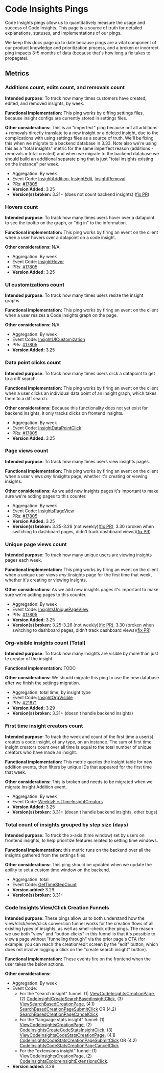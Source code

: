 # Code Insights Pings

Code Insights pings allow us to quantitatively measure the usage and success of Code Insights. This page is a source of truth for detailed explanations, statuses, and implementations of our pings. 

We keep this docs page up to date because pings are a vital component of our product knowledge and prioritization process, and a broken or incorrect ping impacts 3-5 months of data (because that's how long a fix takes to propagate). 

## Metrics

### Additions count, edits count, and removals count 

**Intended purpose:** To track how many times customers have created, edited, and removed insights, by week. 

**Functional implementation:** This ping works by diffing settings files, because insight configs are currently stored in settings files. 

**Other considerations:** This is an "imperfect" ping because not all additions + removals directly translate to a new insight or a deleted insight, due to the complications with using settings files as a source of truth. We'll be fixing this when we migrate to a backend database in 3.33. Note also we're using this as a "total insights" metric for the same imperfect reason (additions - removals = total created) and when we migrate to the backend database we should build an additional separate ping that is just "total insights existing on the instance" per week. 

- Aggregation: By week 
- Event Code: [InsightAddition](https://sourcegraph.com/search?q=context:global+repo:%5Egithub%5C.com/sourcegraph/sourcegraph%24+%27InsightAddition%27&patternType=literal), [InsightEdit](https://sourcegraph.com/search?q=context:global+repo:%5Egithub%5C.com/sourcegraph/sourcegraph%24+%27InsightEdit%27&patternType=literal), [InsightRemoval](https://sourcegraph.com/search?q=context:global+repo:%5Egithub%5C.com/sourcegraph/sourcegraph%24+%27InsightRemoval%27&patternType=literal)
- PRs: [#17805](https://github.com/sourcegraph/sourcegraph/pull/17805/files)
- **Version Added:** 3.25
- **Version(s) broken:**  3.31+ (does not count backend insights) ([fix PR](https://github.com/sourcegraph/sourcegraph/pull/25317))


### Hovers count

**Intended purpose:** To track how many times users hover over a datapoint to see the tooltip on the graph, or "dig in" to the information. 

**Functional implementation:** This ping works by firing an event on the client when a user hovers over a datapoint on a code insight. 

**Other considerations:** N/A

- Aggregation: By week 
- Event Code: [InsightHover](https://sourcegraph.com/search?q=context:global+repo:%5Egithub%5C.com/sourcegraph/sourcegraph%24+%27InsightHover%27&patternType=literal) 
- PRs: [#17805](https://github.com/sourcegraph/sourcegraph/pull/17805/files)
- **Version Added:** 3.25
<!-- - **Known versions broken:** N/A -->

### UI customizations count

**Intended purpose:** To track how many times users resize the insight graphs. 

**Functional implementation:** This ping works by firing an event on the client when a user resizes a Code Insights graph on the page. 

**Other considerations:** N/A

- Aggregation: By week 
- Event Code: [InsightUICustomization](https://sourcegraph.com/search?q=context:global+repo:%5Egithub%5C.com/sourcegraph/sourcegraph%24+%27InsightUICustomization%27&patternType=literal) 
- PRs: [#17805](https://github.com/sourcegraph/sourcegraph/pull/17805/files)
- **Version Added:** 3.25
<!-- - **Known versions broken:** N/A -->

### Data point clicks count

**Intended purpose:** To track how many times users click a datapoint to get to a diff search. 

**Functional implementation:** This ping works by firing an event on the client when a user clicks an individual data point of an insight graph, which takes them to a diff search. 

**Other considerations:** Because this functionality does not yet exist for backend insights, it only tracks clicks on frontend insights. 

- Aggregation: By week 
- Event Code: [InsightDataPointClick](
https://sourcegraph.com/search?q=context:global+repo:%5Egithub%5C.com/sourcegraph/sourcegraph%24+%27InsightDataPointClick%27&patternType=literal) 
- PRs: [#17805](https://github.com/sourcegraph/sourcegraph/pull/17805/files)
- **Version Added:** 3.25
<!-- - **Known versions broken:** N/A -->

### Page views count

**Intended purpose:** To track how many times users view insights pages. 

**Functional implementation:** This ping works by firing an event on the client when a user views _any_ /insights page, whether it's creating or viewing insights.  

**Other considerations:** As we add new insights pages it's important to make sure we're adding pages to this counter. 

- Aggregation: By week 
- Event Code: [InsightsPageView](https://sourcegraph.com/search?q=context:global+repo:%5Egithub%5C.com/sourcegraph/sourcegraph%24+InsightsPageView&patternType=regexp) 
- PRs: [#17805](https://github.com/sourcegraph/sourcegraph/pull/17805/files)
- **Version Added:** 3.25
- **Version(s) broken:** 3.25-3.26 (not weekly)([fix PR](https://github.com/sourcegraph/sourcegraph/pull/20070/files)), 3.30 (broken when switching to dashboard pages, didn't track dashboard views)([fix PR](https://github.com/sourcegraph/sourcegraph/pull/24129/files))

### Unique page views count

**Intended purpose:** To track how many unique users are viewing insights pages each week. 

**Functional implementation:** This ping works by firing an event on the client when a unique user views _any_ /insights page for the first time that week, whether it's creating or viewing insights.  

**Other considerations:** As we add new insights pages it's important to make sure we're adding pages to this counter. 

- Aggregation: By week 
- Event Code: [InsightsUniquePageView](https://sourcegraph.com/search?q=context:global+repo:%5Egithub%5C.com/sourcegraph/sourcegraph%24+InsightsUniquePageView&patternType=regexp) 
- PRs: [#17805](https://github.com/sourcegraph/sourcegraph/pull/17805/files)
- **Version Added:** 3.25
- **Version(s) broken:** 3.25-3.26 (not weekly)([fix PR](https://github.com/sourcegraph/sourcegraph/pull/20070/files)), 3.30 (broken when switching to dashboard pages, didn't track dashboard views)([fix PR](https://github.com/sourcegraph/sourcegraph/pull/24129/files))

### Org-visible insights count (Total) 

**Intended purpose:** To track how many insights are visible by more than just te creator of the insight. 

**Functional implementation:** TODO

**Other considerations:** We should migrate this ping to use the new database after we finish the settings migration. 

- Aggregation: total time, by insight type
- Event Code: [InsightOrgVisible](https://sourcegraph.com/search?q=context:global+insightorgvisible+r:sourcegraph/sourcegraph%24&patternType=literal)
- PRs: [#21671](https://github.com/sourcegraph/sourcegraph/pull/21671/files)
- **Version Added:** 3.29
- **Version(s) broken:** 3.31+ (doesn't handle backend insights)

### First time insight creators count

**Intended purpose:** To track the week and count of the first time a user(s) creates a code insight, of any type, on an instance. The sum of first time insight creators count over all time is equal to the total number of unique creators who have made an insight.

**Functional implementation:** This metric queries the insight table for new addition events, then filters by unique IDs that appeared for the first time that week. 

**Other considerations:** This is broken and needs to be migrated when we migrate Insight Addition event. 

- Aggregation: By week
- Event Code: [WeeklyFirstTimeInsightCreators](https://sourcegraph.com/search?q=context:global+WeeklyFirstTimeInsightCreators+r:sourcegraph/sourcegraph%24&patternType=regexp)
- **Version Added:** 3.25
- **Version(s) broken:** 3.31+ (doesn't handle backend insights, other bugs)

### Total count of insights grouped by step size (days)

**Intended purpose:** To track the x-axis (time window) set by users on frontend insights, to help prioritize features related to setting time windows. 

**Functional implementation:** this metric runs on the backend over all the insights gathered from the settings files. 

**Other considerations:** This ping should be updated when we update the ability to set a custom time window on the backend. 

- Aggregation: total 
- Event Code: [GetTimeStepCount](https://sourcegraph.com/search?q=context:global+repo:%5Egithub%5C.com/sourcegraph/sourcegraph%24+GetTimeStepCounts&patternType=literal)
- **Version added:** 3.29
- **Version(s) broken:** 3.31+ 

### Code Insights View/Click Creation Funnels

**Intended purpose:** These pings allow us to both understand how the view/click/view/click conversion funnel works for the creation flows of all existing types of insights, as well as smell-check other pings. The reason we use both "view" and "button clicks" in this funnel is that it's possible to view a page without "funneling through" via the prior page's CTA (for example: you can reach the creation/edit screen by the "edit" button, which does not involve logging a click on the "create search insight" button).

**Functional implementation:** These events fire on the frontend when the user takes the below actions. 

**Other considerations:** 

- Aggregation: By week
- Event Code:
   - For the "search insight" funnel: (1) [ViewCodeInsightsCreationPage](https://sourcegraph.com/search?q=context:global+repo:%5Egithub%5C.com/sourcegraph/sourcegraph%24+ViewCodeInsightsCreationPage&patternType=regexp), (2) [CodeInsightCreateSearchBasedInsightClick](https://sourcegraph.com/search?q=context:global+repo:%5Egithub%5C.com/sourcegraph/sourcegraph%24+CodeInsightsCreateSearchBasedInsightClick&patternType=regexp), (3) [ViewSearchBasedCreationPage](https://sourcegraph.com/search?q=context:global+repo:%5Egithub%5C.com/sourcegraph/sourcegraph%24+SearchBasedCreationPage&patternType=regexp), (4.1) [SearchBasedCreationPageSubmitClick](https://sourcegraph.com/search?q=context:global+repo:%5Egithub%5C.com/sourcegraph/sourcegraph%24+SearchBasedCreationPageSubmit&patternType=regexp) OR (4.2) [SearchBasedCreationPageCancelClick](https://sourcegraph.com/search?q=context:global+repo:%5Egithub%5C.com/sourcegraph/sourcegraph%24+SearchBasedCreationPageCancelClick&patternType=regexp)
   - For the "language stats insight" funnel: (1) [ViewCodeInsightsCreationPage](https://sourcegraph.com/search?q=context:global+repo:%5Egithub%5C.com/sourcegraph/sourcegraph%24+ViewCodeInsightsCreationPage&patternType=regexp), (2) [CodeInsightsCreateCodeStatsInsightClick](https://sourcegraph.com/search?q=context:global+repo:%5Egithub%5C.com/sourcegraph/sourcegraph%24+CodeInsightsCreateCodeStatsInsightClick&patternType=regexp), (3) [ViewCodeInsightsCodeStatsCreationPage](https://sourcegraph.com/search?q=context:global+repo:%5Egithub%5C.com/sourcegraph/sourcegraph%24+CodeInsightsCodeStatsCreationPage&patternType=regexp), (4.1) [CodeInsightsCodeStatsCreationPageSubmitClick](https://sourcegraph.com/search?q=context:global+repo:%5Egithub%5C.com/sourcegraph/sourcegraph%24+CodeInsightsCodeStatsCreationPageSubmitClick&patternType=regexp) OR (4.2) [CodeInsightsCodeStatsCreationPageCancelClick](https://sourcegraph.com/search?q=context:global+repo:%5Egithub%5C.com/sourcegraph/sourcegraph%24+CodeInsightsCodeStatsCreationPageCancelClick&patternType=regexp)
   - For the "extensions insight" funnel: (1) [ViewCodeInsightsCreationPage](https://sourcegraph.com/search?q=context:global+repo:%5Egithub%5C.com/sourcegraph/sourcegraph%24+ViewCodeInsightsCreationPage&patternType=regexp), (2) [CodeInsightsExploreInsightExtensionsClick](https://sourcegraph.com/search?q=context:global+repo:%5Egithub%5C.com/sourcegraph/sourcegraph%24+CodeInsightsExploreInsightExtensionsClick&patternType=regexp). 
- **Version added:** 3.29
<!-- - **Version(s) broken:**  -->
